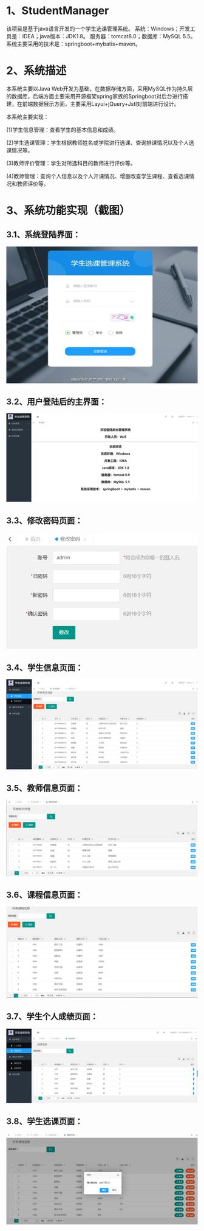 # 1、StudentManager
该项目是基于java语言开发的一个学生选课管理系统。
系统：Windows；开发工具是：IDEA；java版本：JDK1.8。
服务器：tomcat8.0；数据库：MySQL 5.5。
系统主要采用的技术是：springboot+mybatis+maven。

# 2、系统描述

本系统主要以Java Web开发为基础，在数据存储方面，采用MySQL作为持久层的数据库，后端方面主要采用开源框架spring家族的Springboot对后台进行搭建，在前端数据展示方面，主要采用Layui+jQuery+Jstl对前端进行设计。

本系统主要实现：

(1)学生信息管理：查看学生的基本信息和成绩。

(2)学生选课管理：学生根据教师姓名或学院进行选课、查询排课情况以及个人选课情况等。

(3)教师评价管理：学生对所选科目的教师进行评价等。

(4)教师管理：查询个人信息以及个人开课情况、增删改查学生课程、查看选课情况和教师评价等。

# 3、系统功能实现（截图）

## 3.1、系统登陆界面：

![Image text](https://github.com/my-wjs/studentmanager/blob/master/studentmanager/src/main/resources/static/image/wps1.jpg)

## 3.2、用户登陆后的主界面：

![Image text](https://github.com/my-wjs/studentmanager/blob/master/studentmanager/src/main/resources/static/image/image-20210523165859281.png)

## 3.3、修改密码页面：

![Image text](https://github.com/my-wjs/studentmanager/blob/master/studentmanager/src/main/resources/static/image/image-20210523165941778.png)

## 3.4、学生信息页面：

![Image text](https://github.com/my-wjs/studentmanager/blob/master/studentmanager/src/main/resources/static/image/image-20210523170053139.png)

## 3.5、教师信息页面：

![Image text](https://github.com/my-wjs/studentmanager/blob/master/studentmanager/src/main/resources/static/image/image-20210523170137891.png)

## 3.6、课程信息页面：

![Image text](https://github.com/my-wjs/studentmanager/blob/master/studentmanager/src/main/resources/static/image/image-20210523170222843.png)

## 3.7、学生个人成绩页面：

![Image text](https://github.com/my-wjs/studentmanager/blob/master/studentmanager/src/main/resources/static/image/image-20210523170336019.png)

## 3.8、学生选课页面：

![Image text](https://github.com/my-wjs/studentmanager/blob/master/studentmanager/src/main/resources/static/image/image-20210523170418260.png)



